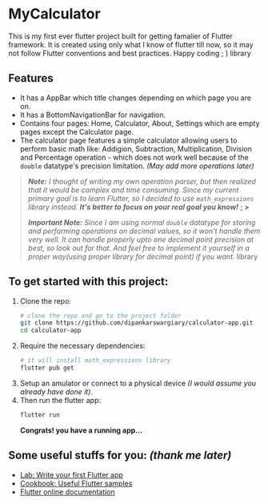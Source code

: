 # MyCalculator

This is my first ever flutter project built for getting famalier of
Flutter framework. It is created using only what I know of flutter till
now, so it may not follow Flutter conventions and best practices. Happy
coding ; )
 library
## Features

- It has a AppBar which title changes depending on which page you are on.
- It has a BottomNavigationBar for navigation.
- Contains four pages: Home, Calculator, About, Settings which are empty
  pages except the Calculator page.
- The calculator page features a simple calculator allowing users to
  perform basic math like: Addigion, Subtraction, Multiplication, Division
  and Percentage operation - which does not work well because of the `double`
  datatype's precision limitation. *(May add more operations later)*

> 
> ***Note:** I thought of writing my own operation parser, but then realized
> that it would be complex and time consuming. Since my current primary goal
> is to learn Flutter, so I decided to use `math_expressions` library instead.
> **It's better to focus on your real goal you know!*** **; >**
>
> ***Important Note:** Since I am using normal `double` datatype for storing
> and performing operations on decimal values, so it won't handle them very well.
> It can handle properly upto one decimal point precision at best, so look out
> for that. And feel free to implement it yourself in a proper way(using proper
> library for decimal point) if you want.* library
>

## To get started with this project:

1. Clone the repo: 
    ```bash
    # clone the repo and go to the project folder
    git clone https://github.com/dipankarswargiary/calculator-app.git
    cd calculator-app
    ```
2. Require the necessary dependencies:
    ```bash
    # it will install math_expressions library
    flutter pub get
    ```
3. Setup an amulator or connect to a physical device *(I would assume you already have done it)*.
4. Then run the flutter app:
    ```bash
    flutter run
    ```
    **Congrats! you have a running app...**

## Some useful stuffs for you: *(thank me later)*

- [Lab: Write your first Flutter app](https://docs.flutter.dev/get-started/codelab)
- [Cookbook: Useful Flutter samples](https://docs.flutter.dev/cookbook)
- [Flutter online documentation](https://docs.flutter.dev/)
